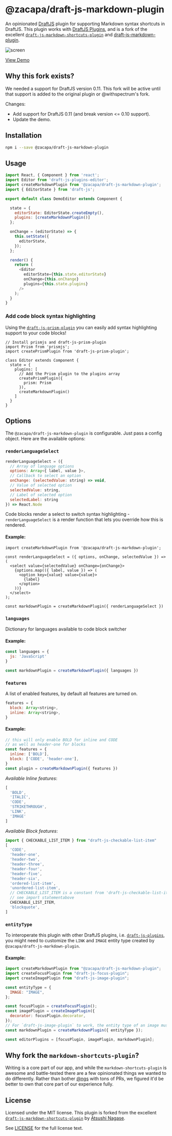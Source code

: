 @zacapa/draft-js-markdown-plugin
==================================

An opinionated [DraftJS] plugin for supporting Markdown syntax shortcuts in DraftJS. This plugin works with [DraftJS Plugins], and is a fork of the excellent [`draft-js-markdown-shortcuts-plugin`](https://github.com/ngs/draft-js-markdown-shortcuts-plugin) and [draft-js-markdown-plugin](https://github.com/withspectrum/draft-js-markdown-plugin).

![screen](screen.gif)

[View Demo][Demo]

## Why this fork exists?

We needed a support for DraftJS version 0.11. This fork will be active until that support is added to the original plugin or @withspectrum's fork.

Changes:

- Add support for DraftJS 0.11 (and break version <= 0.10 support).
- Update the demo.

## Installation

```sh
npm i --save @zacapa/draft-js-markdown-plugin
```

## Usage

```js
import React, { Component } from 'react';
import Editor from 'draft-js-plugins-editor';
import createMarkdownPlugin from '@zacapa/draft-js-markdown-plugin';
import { EditorState } from 'draft-js';

export default class DemoEditor extends Component {

  state = {
    editorState: EditorState.createEmpty(),
    plugins: [createMarkdownPlugin()]
  };

  onChange = (editorState) => {
    this.setState({
      editorState,
    });
  };

  render() {
    return (
      <Editor
        editorState={this.state.editorState}
        onChange={this.onChange}
        plugins={this.state.plugins}
      />
    );
  }
}
```

### Add code block syntax highlighting

Using the [`draft-js-prism-plugin`](https://github.com/withspectrum/draft-js-prism-plugin) you can easily add syntax highlighting support to your code blocks!

```JS
// Install prismjs and draft-js-prism-plugin
import Prism from 'prismjs';
import createPrismPlugin from 'draft-js-prism-plugin';

class Editor extends Component {
  state = {
    plugins: [
      // Add the Prism plugin to the plugins array 
      createPrismPlugin({
        prism: Prism
      }),
      createMarkdownPlugin()
    ]
  }
}
```

## Options

The `@zacapa/draft-js-markdown-plugin` is configurable. Just pass a config object. Here are the available options:

### `renderLanguageSelect`

```js
renderLanguageSelect = ({
  // Array of language options
  options: Array<{ label, value }>,
  // Callback to select an option
  onChange: (selectedValue: string) => void,
  // Value of selected option
  selectedValue: string,
  // Label of selected option
  selectedLabel: string
}) => React.Node
```

Code blocks render a select to switch syntax highlighting - `renderLanguageSelect` is a render function that lets you override how this is rendered. 

#### Example:

```
import createMarkdownPlugin from '@zacapa/draft-js-markdown-plugin';

const renderLanguageSelect = ({ options, onChange, selectedValue }) => (
  <select value={selectedValue} onChange={onChange}>
    {options.map(({ label, value }) => (
      <option key={value} value={value}>
        {label}
      </option>
    ))}
  </select>
);

const markdownPlugin = createMarkdownPlugin({ renderLanguageSelect })
```

### `languages`

Dictionary for languages available to code block switcher

#### Example:

```js
const languages = {
  js: 'JavaScript'
}

const markdownPlugin = createMarkdownPlugin({ languages })
```

### `features`

A list of enabled features, by default all features are turned on.

```js
features = {
  block: Array<string>,
  inline: Array<string>,
}
```

#### Example:

```js
// this will only enable BOLD for inline and CODE
// as well as header-one for blocks
const features = {
  inline: ['BOLD'],
  block: ['CODE', 'header-one'],
}
const plugin = createMarkdownPlugin({ features })
```

*Available Inline features*:

```js
[
  'BOLD',
  'ITALIC',
  'CODE',
  'STRIKETHROUGH',
  'LINK',
  'IMAGE'
]
```

*Available Block features*:

```js
import { CHECKABLE_LIST_ITEM } from "draft-js-checkable-list-item"
[
  'CODE',
  'header-one',
  'header-two',
  'header-three',
  'header-four',
  'header-five',
  'header-six',
  'ordered-list-item',
  'unordered-list-item',
  // CHECKABLE_LIST_ITEM is a constant from 'draft-js-checkable-list-item'
  // see import statementabove
  CHECKABLE_LIST_ITEM,
  'blockquote',
]
```

### `entityType`

To interoperate this plugin with other DraftJS plugins, i.e. [`draft-js-plugins`](https://github.com/draft-js-plugins/draft-js-plugins), you might need to customize the `LINK` and `IMAGE` entity type created by `@zacapa/draft-js-markdown-plugin`.

#### Example:

```js
import createMarkdownPlugin from "@zacapa/draft-js-markdown-plugin";
import createFocusPlugin from "draft-js-focus-plugin";
import createImagePlugin from "draft-js-image-plugin";

const entityType = {
  IMAGE: "IMAGE",
};

const focusPlugin = createFocusPlugin();
const imagePlugin = createImagePlugin({
  decorator: focusPlugin.decorator,
});
// For `draft-js-image-plugin` to work, the entity type of an image must be `IMAGE`.
const markdownPlugin = createMarkdownPlugin({ entityType });

const editorPlugins = [focusPlugin, imagePlugin, markdownPlugin];
```

## Why fork the `markdown-shortcuts-plugin`?

Writing is a core part of our app, and while the `markdown-shortcuts-plugin` is awesome and battle-tested there are a few opinionated things we wanted to do differently. Rather than bother [@ngs](https://github.com/ngs) with tons of PRs, we figured it'd be better to own that core part of our experience fully. 

## License

Licensed under the MIT license. This plugin is forked from the excellent [`draft-js-markdown-shortcuts-plugin`](https://github.com/ngs/draft-js-markdown-shortcuts-plugin) by [Atsushi Nagase](https://github.com/ngs).

See [LICENSE](./LICENSE) for the full license text.

[Demo]: https://markdown-plugin.spectrum.chat/
[DraftJS]: https://facebook.github.io/draft-js/
[DraftJS Plugins]: https://github.com/draft-js-plugins/draft-js-plugins
[LICENSE]: ./LICENSE
[npm]: https://www.npmjs.com/package/@zacapa/draft-js-markdown-plugin
